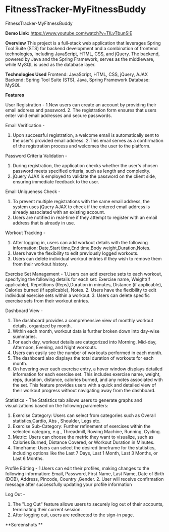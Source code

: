 # FitnessTracker-MyFitnessBuddy
FitnessTracker-MyFitnessBuddy

**Demo Link:** https://www.youtube.com/watch?v=TILvTbunSIE

**Overview**
This project is a full-stack web application that leverages Spring Tool Suite (STS) for backend development and a combination of frontend technologies, including JavaScript, HTML, CSS, and jQuery. The backend, powered by Java and the Spring Framework, serves as the middleware, while MySQL is used as the database layer.

**Technologies Used**
Frontend: JavaScript, HTML, CSS, jQuery, AJAX
Backend: Spring Tool Suite (STS), Java, Spring Framework
Database: MySQL

**Features**

User Registration - 
1.New users can create an account by providing their email address and password.
2. The registration form ensures that users enter valid email addresses and secure passwords.

Email Verification - 
1. Upon successful registration, a welcome email is automatically sent to the user's provided email address.
2.This email serves as a confirmation of the registration process and welcomes the user to the platform.

Password Criteria Validation - 
1. During registration, the application checks whether the user's chosen password meets specified criteria, such as length and complexity.
2. jQuery AJAX is employed to validate the password on the client side, ensuring immediate feedback to the user.

Email Uniqueness Check - 
1. To prevent multiple registrations with the same email address, the system uses jQuery AJAX to check if the entered email address is already associated with an existing account.
2. Users are notified in real-time if they attempt to register with an email address that is already in use.

Workout Tracking - 
1. After logging in, users can add workout details with the following information: Date,Start time,End time,Body weight,Duration,Notes.
2. Users have the flexibility to edit previously logged workouts.
3. Users can delete individual workout entries if they wish to remove them from their workout history.

Exercise Set Management - 
1.Users can add exercise sets to each workout, specifying the following details for each set: Exercise name, Weight(if applicable), Repetitions (Reps),Duration in minutes, Distance (if applicable), Calories burned (if applicable), Notes.
2. Users have the flexibility to edit individual exercise sets within a workout.
3. Users can delete specific exercise sets from their workout entries.

Dashboard View - 
1. The dashboard provides a comprehensive view of monthly workout details, organized by month.
2. Within each month, workout data is further broken down into day-wise summaries.
3. For each day, workout details are categorized into Morning, Mid-day, Afternoon, Evening, and Night workouts.
4. Users can easily see the number of workouts performed in each month.
5. The dashboard also displays the total duration of workouts for each month.
6. On hovering over each exercise entry, a hover window displays detailed information for each exercise set. This includes exercise name, weight, reps, duration, distance, calories burned, and any notes associated with the set. This feature provides users with a quick and detailed view of their workout progress without navigating away from the dashboard.

Statistics - 
The Statistics tab allows users to generate graphs and visualizations based on the following parameters:
1. Exercise Category: Users can select from categories such as Overall statistics,Cardio, Abs , Shoulder, Legs etc.
2. Exercise Sub-Category: Further refinement of exercises within the selected category, e.g., Threadmill, Rowing Machine, Running, Cycling.
3. Metric: Users can choose the metric they want to visualize, such as Calories Burned, Distance Covered, or Workout Duration in Minutes.
4. Timeframe: Users can select the desired timeframe for the statistics, including options like the Last 7 Days, Last 1 Month, Last 3 Months, or Last 6 Months.

Profile Editing - 
1.Users can edit their profiles, making changes to the following information: Email, Password, First Name, Last Name, Date of Birth (DOB), Address, Pincode, Country ,Gender.
2. User will receive confirmation message after successfully updating your profile information 

Log Out - 
1. The "Log Out" feature allows users to securely log out of their accounts, terminating their current session.
2. After logging out, users are redirected to the sign-in page.

**Screenshots **

